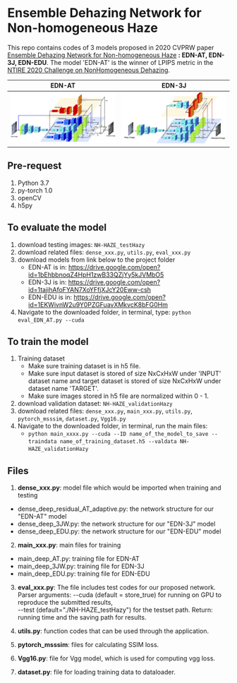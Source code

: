 # Ensemble Dehazing Network for Non-homogeneous Haze

This repo contains codes of 3 models proposed in 2020 CVPRW paper [Ensemble Dehazing Network for Non-homogeneous Haze](http://signal.ee.psu.edu/research/EDN/EDN.pdf) **: EDN-AT, EDN-3J, EDN-EDU**. The model 'EDN-AT' is the winner of LPIPS metric in the [NTIRE 2020 Challenge on NonHomogeneous Dehazing](https://openaccess.thecvf.com/content_CVPRW_2020/html/w31/Ancuti_NTIRE_2020_Challenge_on_NonHomogeneous_Dehazing_CVPRW_2020_paper.html).

EDN-AT           |  EDN-3J
:-------------------------:|:-------------------------:
![ss](images/EDN-AT.png)|![ss](images/EDN-3J.png)

## Pre-request
1. Python 3.7
2. py-torch 1.0
3. openCV
4. h5py

## To evaluate the model
1. download testing images: `NH-HAZE_testHazy`
2. download related files: `dense_xxx.py`, `utils.py`, `eval_xxx.py`
2. download models from link below to the project folder
	- EDN-AT is in: https://drive.google.com/open?id=1bEhbbnoqZ4HpH1zwB33QZjYy5kJVMbO5
	- EDN-3J is in: https://drive.google.com/open?id=1tajihAfoFYAN7XoYFfjXJcY20Eww-csh
	- EDN-EDU is in: https://drive.google.com/open?id=1EKWivnW2u9Y0PZGFuavXMkvcK8bFG0Hm
3. Navigate to the downloaded folder, in terminal, type:
	`python eval_EDN_AT.py --cuda`
	
## To train the model
1. Training dataset
	- Make sure training dataset is in h5 file. 
	- Make sure input dataset is stored of size NxCxHxW under 'INPUT' dataset name and target dataset is stored of size NxCxHxW under dataset name 'TARGET'.
	- Make sure images stored in h5 file are normalized within 0 - 1.
2. download validation dataset: `NH-HAZE_validationHazy`
3. download related files: `dense_xxx.py`, `main_xxx.py`, `utils.py`, `pytorch_msssim`, `dataset.py`, `Vgg16.py`
4. Navigate to the downloaded folder, in terminal, run the main files: 
	- `python main_xxxx.py --cuda --ID name_of_the_model_to_save --traindata name_of_training_dataset.h5 --valdata NH-HAZE_validationHazy`
	

## Files
1. **dense_xxx.py**: model file which would be imported when training and testing
- dense_deep_residual_AT_adaptive.py: the network structure for our "EDN-AT" model
- dense_deep_3JW.py: the network structure for our "EDN-3J" model
- dense_deep_EDU.py: the network structure for our "EDN-EDU" model

2. **main_xxx.py**: main files for training
- main_deep_AT.py: training file for EDN-AT
- main_deep_3JW.py: training file for EDN-3J
- main_deep_EDU.py: training file for EDN-EDU

3. **eval_xxx.py**: 
The file includes test codes for our proposed network.
Parser arguments: 
	--cuda (default = store_true) for running on GPU to reproduce the submitted results,  
	--test (default="./NH-HAZE_testHazy") for the testset path.
Return: running time and the saving path for results.


4. **utils.py**: function codes that can be used through the application.

5. **pytorch_msssim**: files for calculating SSIM loss.

6. **Vgg16.py**: file for Vgg model, which is used for computing vgg loss.

7. **dataset.py**: file for loading training data to dataloader.







